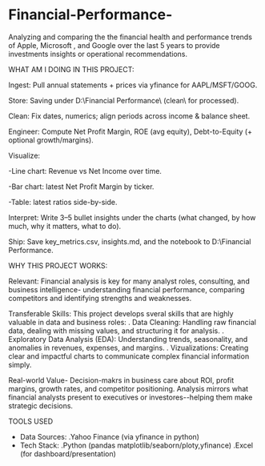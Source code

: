 # Financial-Performance-
Analyzing and comparing the the financial health and performance trends of Apple, Microsoft , and Google over the last 5 years to provide investments insights or operational recommendations.

WHAT AM I DOING IN THIS PROJECT:

Ingest: Pull annual statements + prices via yfinance for AAPL/MSFT/GOOG.

Store: Saving under D:\Financial Performance\ (clean\ for processed).

Clean: Fix dates, numerics; align periods across income & balance sheet.

Engineer: Compute Net Profit Margin, ROE (avg equity), Debt-to-Equity (+ optional growth/margins).

Visualize:

-Line chart: Revenue vs Net Income over time.

-Bar chart: latest Net Profit Margin by ticker.

-Table: latest ratios side-by-side.

Interpret: Write 3–5 bullet insights under the charts (what changed, by how much, why it matters, what to do).

Ship: Save key_metrics.csv, insights.md, and the notebook to D:\Financial Performance.

WHY THIS PROJECT WORKS:

Relevant: Financial analysis is key for many analyst roles, consulting, and business intelligence- understanding financial performance, comparing competitors and identifying strengths and weaknesses.

Transferable Skills: This project develops sveral skills that are highly valuable in data and business roles:
. Data Cleaning: Handling raw financial data, dealing with missing values, and structuring it for analysis.
. Exploratory Data Analysis (EDA): Understanding trends, seasonality, and anomalies in revenues, expenses, and margins.
. Vizualizations: Creating clear and impactful charts to communicate complex financial information simply.

Real-world Value- 
Decision-makrs in business care about ROI, profit margins, growth rates, and competitor positioning. Analysis mirrors what financial analysts present to executives or investores--helping them make strategic decisions.

TOOLS USED 
- Data Sources:
  .Yahoo Finance (via yfinance in python)
- Tech Stack:
  .Python (pandas matplotlib/seaborn/ploty,yfinance)
  .Excel (for dashboard/presentation)
  
